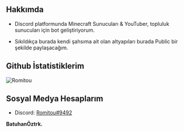 
## Hakkımda
- Discord platformunda Minecraft Sunucuları & YouTuber, topluluk sunucuları için bot geliştiriyorum.

- Sıkıldıkça burada kendi şahsıma ait olan altyapıları burada Public bir şekilde paylaşacağım.

## Github İstatistiklerim
![Romitou](https://github-readme-stats.vercel.app/api?username=romitou0&show_icons=true&count_private=true&theme=react&hide_border=true&bg_color=0D1117)

## Sosyal Medya Hesaplarım
- Discord: [Romitou#9492](https://discord.com/users/808735393478082583)




<b>BatuhanÖztrk.</b>
